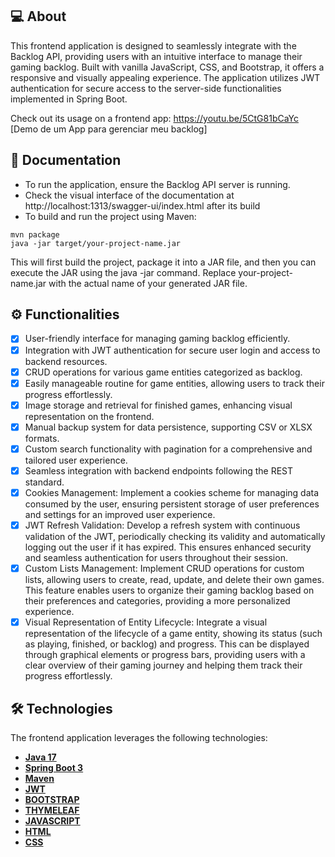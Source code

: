 
## 💻 About
This frontend application is designed to seamlessly integrate with the Backlog API, providing users with an intuitive interface to manage their gaming backlog. Built with vanilla JavaScript, CSS, and Bootstrap, it offers a responsive and visually appealing experience. The application utilizes JWT authentication for secure access to the server-side functionalities implemented in Spring Boot.

Check out its usage on a frontend app: https://youtu.be/5CtG81bCaYc [Demo de um App para gerenciar meu backlog]

## 📄 Documentation

- To run the application, ensure the Backlog API server is running.
- Check the visual interface of the documentation at http://localhost:1313/swagger-ui/index.html after its build
- To build and run the project using Maven:
```
mvn package
java -jar target/your-project-name.jar
```
This will first build the project, package it into a JAR file, and then you can execute the JAR using the java -jar command. 
Replace your-project-name.jar with the actual name of your generated JAR file.

## ⚙️ Functionalities

- [x] User-friendly interface for managing gaming backlog efficiently.
- [x] Integration with JWT authentication for secure user login and access to backend resources.
- [x] CRUD operations for various game entities categorized as backlog.
- [x] Easily manageable routine for game entities, allowing users to track their progress effortlessly.
- [x] Image storage and retrieval for finished games, enhancing visual representation on the frontend.
- [x] Manual backup system for data persistence, supporting CSV or XLSX formats.
- [x] Custom search functionality with pagination for a comprehensive and tailored user experience.
- [x] Seamless integration with backend endpoints following the REST standard.
- [x] Cookies Management: Implement a cookies scheme for managing data consumed by the user, ensuring persistent storage of user preferences and settings for an improved user experience.
- [x] JWT Refresh Validation: Develop a refresh system with continuous validation of the JWT, periodically checking its validity and automatically logging out the user if it has expired. This ensures enhanced security and seamless authentication for users throughout their session.
- [x] Custom Lists Management: Implement CRUD operations for custom lists, allowing users to create, read, update, and delete their own games. This feature enables users to organize their gaming backlog based on their preferences and categories, providing a more personalized experience.
- [x] Visual Representation of Entity Lifecycle: Integrate a visual representation of the lifecycle of a game entity, showing its status (such as playing, finished, or backlog) and progress. This can be displayed through graphical elements or progress bars, providing users with a clear overview of their gaming journey and helping them track their progress effortlessly.
      
## 🛠 Technologies
The frontend application leverages the following technologies:

- **[Java 17](https://www.oracle.com/java)**
- **[Spring Boot 3](https://spring.io/projects/spring-boot)**
- **[Maven](https://maven.apache.org)**
- **[JWT](https://jwt.io/)**
- **[BOOTSTRAP](https://getbootstrap.com/)**
- **[THYMELEAF](https://www.thymeleaf.org/)**
- **[JAVASCRIPT](https://developer.mozilla.org/fr/docs/Web/JavaScript)**
- **[HTML](https://developer.mozilla.org/fr/docs/Web/HTML)**
- **[CSS](https://developer.mozilla.org/fr/docs/Web/CSS)**
